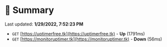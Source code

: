 # 📖 Summary
Last updated: **1/29/2022, 7:52:23 PM**

- `GET` [https://uptimerfree.tk](https://uptimerfree.tk) - **Up** (1791ms)
- `GET` [https://monitoruptimer.tk](https://monitoruptimer.tk) - **Down** (56ms)
